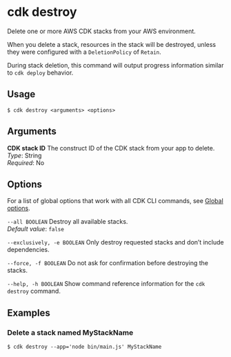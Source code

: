 # cdk destroy<a name="ref-cli-cmd-destroy"></a>

Delete one or more AWS CDK stacks from your AWS environment.

When you delete a stack, resources in the stack will be destroyed, unless they were configured with a `DeletionPolicy` of `Retain`.

During stack deletion, this command will output progress information similar to `cdk deploy` behavior.

## Usage<a name="ref-cli-cmd-destroy-usage"></a>

```
$ cdk destroy <arguments> <options>
```

## Arguments<a name="ref-cli-cmd-destroy-args"></a>

**CDK stack ID**  <a name="ref-cli-cmd-destroy-args-stack-name"></a>
The construct ID of the CDK stack from your app to delete.  
*Type*: String  
*Required*: No

## Options<a name="ref-cli-cmd-destroy-options"></a>

For a list of global options that work with all CDK CLI commands, see [Global options](ref-cli-cmd.md#ref-cli-cmd-options).

`--all BOOLEAN`  <a name="ref-cli-cmd-destroy-options-all"></a>
Destroy all available stacks.  
*Default value*: `false`

`--exclusively, -e BOOLEAN`  <a name="ref-cli-cmd-destroy-options-exclusively"></a>
Only destroy requested stacks and don’t include dependencies.

`--force, -f BOOLEAN`  <a name="ref-cli-cmd-destroy-options-force"></a>
Do not ask for confirmation before destroying the stacks.

`--help, -h BOOLEAN`  <a name="ref-cli-cmd-destroy-options-help"></a>
Show command reference information for the `cdk destroy` command.

## Examples<a name="ref-cli-cmd-destroy-examples"></a>

### Delete a stack named MyStackName<a name="ref-cli-cmd-destroy-examples-1"></a>

```
$ cdk destroy --app='node bin/main.js' MyStackName
```